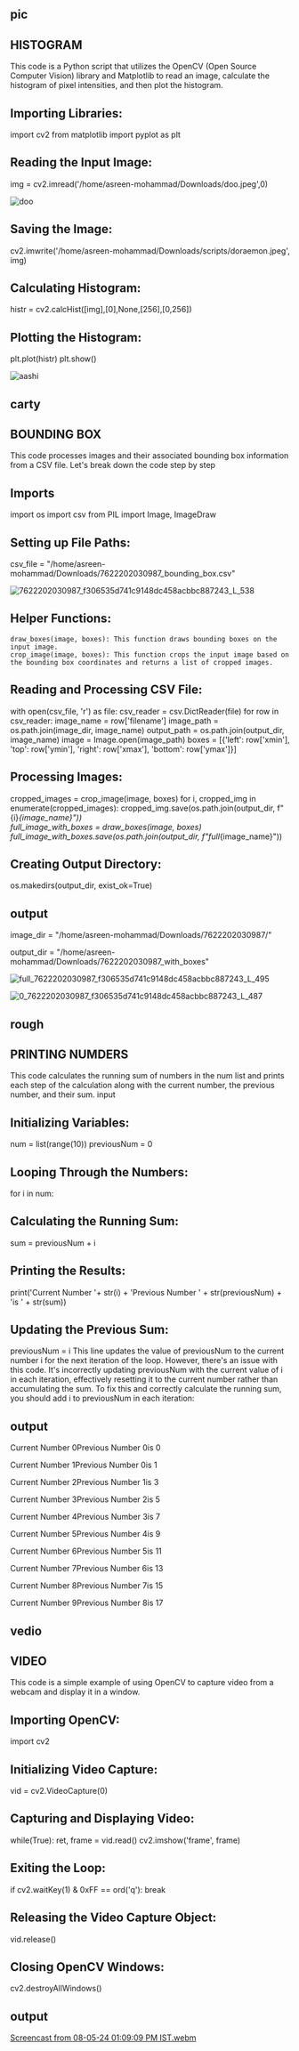 ## pic

## HISTOGRAM

This code is a Python script that utilizes the OpenCV (Open Source Computer Vision) library and Matplotlib to read an image, calculate the histogram of pixel intensities, and then plot the histogram.

## Importing Libraries:
import cv2 
from matplotlib import pyplot as plt
## Reading the Input Image:
img = cv2.imread('/home/asreen-mohammad/Downloads/doo.jpeg',0)

![doo](https://github.com/asreenmohammad/Asreen/assets/169051643/d62a9c59-3648-487c-bf1d-3943251eb869)

## Saving the Image:
cv2.imwrite('/home/asreen-mohammad/Downloads/scripts/doraemon.jpeg', img)
## Calculating Histogram:
histr = cv2.calcHist([img],[0],None,[256],[0,256]) 
## Plotting the Histogram:
plt.plot(histr) 
plt.show()

![aashi](https://github.com/asreenmohammad/Asreen/assets/169051643/9f7c9f34-cedf-4f5e-9ac9-7434e1daf085)




## carty

## BOUNDING BOX


This code processes images and their associated bounding box information from a CSV file. Let's break down the code step by step
## Imports
import os
import csv
from PIL import Image, ImageDraw
## Setting up File Paths:
csv_file = "/home/asreen-mohammad/Downloads/7622202030987_bounding_box.csv"

![7622202030987_f306535d741c9148dc458acbbc887243_L_538](https://github.com/asreenmohammad/Asreen/assets/169051643/689e51ef-4712-4157-a79f-0ad043f47acc)

## Helper Functions:

    draw_boxes(image, boxes): This function draws bounding boxes on the input image.
    crop_image(image, boxes): This function crops the input image based on the bounding box coordinates and returns a list of cropped images.
    
## Reading and Processing CSV File:

with open(csv_file, 'r') as file:
    csv_reader = csv.DictReader(file)
    for row in csv_reader:
        image_name = row['filename']
        image_path = os.path.join(image_dir, image_name)
        output_path = os.path.join(output_dir, image_name)
        image = Image.open(image_path)
        boxes = [{'left': row['xmin'], 'top': row['ymin'], 'right': row['xmax'], 'bottom': row['ymax']}]
        
## Processing Images:

cropped_images = crop_image(image, boxes)
        for i, cropped_img in enumerate(cropped_images):
            cropped_img.save(os.path.join(output_dir, f"{i}_{image_name}"))  
        full_image_with_boxes = draw_boxes(image, boxes)
        full_image_with_boxes.save(os.path.join(output_dir, f"full_{image_name}"))
        
## Creating Output Directory:

os.makedirs(output_dir, exist_ok=True)

        
## output

image_dir = "/home/asreen-mohammad/Downloads/7622202030987/"


output_dir = "/home/asreen-mohammad/Downloads/7622202030987_with_boxes"



![full_7622202030987_f306535d741c9148dc458acbbc887243_L_495](https://github.com/asreenmohammad/Asreen/assets/169051643/04586b56-c529-4f54-bbad-9176bc5510ac)



![0_7622202030987_f306535d741c9148dc458acbbc887243_L_487](https://github.com/asreenmohammad/Asreen/assets/169051643/31516d5d-cb5f-43f2-a0b1-52e080d5c98f)


      

    
## rough

## PRINTING NUMDERS

This code calculates the running sum of numbers in the num list and prints each step of the calculation along with the current number, the previous number, and their sum.
input

## Initializing Variables:
num = list(range(10))
previousNum = 0
## Looping Through the Numbers:
for i in num:
## Calculating the Running Sum:
sum = previousNum + i
## Printing the Results:
print('Current Number '+ str(i) + 'Previous Number ' + str(previousNum) + 'is ' + str(sum))
## Updating the Previous Sum:
previousNum = i
    This line updates the value of previousNum to the current number i for the next iteration of the loop.
    However, there's an issue with this code. It's incorrectly updating previousNum with the current value of i in each iteration, effectively resetting it to the current number rather than accumulating the sum. To fix this and correctly calculate the running sum, you should add i to previousNum in each iteration:
    
   
## output

Current Number 0Previous Number 0is 0

Current Number 1Previous Number 0is 1

Current Number 2Previous Number 1is 3

Current Number 3Previous Number 2is 5

Current Number 4Previous Number 3is 7

Current Number 5Previous Number 4is 9

Current Number 6Previous Number 5is 11

Current Number 7Previous Number 6is 13

Current Number 8Previous Number 7is 15

Current Number 9Previous Number 8is 17




## vedio

## VIDEO

This code is a simple example of using OpenCV to capture video from a webcam and display it in a window.

## Importing OpenCV:
import cv2

## Initializing Video Capture:
vid = cv2.VideoCapture(0)

## Capturing and Displaying Video:
while(True):
    ret, frame = vid.read()
    cv2.imshow('frame', frame)
## Exiting the Loop:
if cv2.waitKey(1) & 0xFF == ord('q'):
    break

## Releasing the Video Capture Object:
vid.release()

## Closing OpenCV Windows:
cv2.destroyAllWindows()

## output

[Screencast from 08-05-24 01:09:09 PM IST.webm](https://github.com/asreenmohammad/Asreen/assets/169051643/5458b1f3-4730-46b5-86c1-bfc22060f246)





      
    
